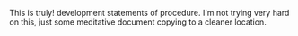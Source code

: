 This is truly! development statements of procedure. I'm not trying very hard on this, just some meditative document copying to a cleaner location.